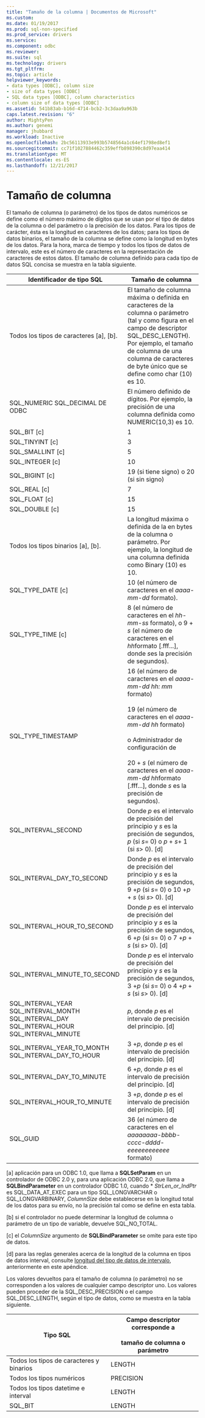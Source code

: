 ```yaml
---
title: "Tamaño de la columna | Documentos de Microsoft"
ms.custom: 
ms.date: 01/19/2017
ms.prod: sql-non-specified
ms.prod_service: drivers
ms.service: 
ms.component: odbc
ms.reviewer: 
ms.suite: sql
ms.technology: drivers
ms.tgt_pltfrm: 
ms.topic: article
helpviewer_keywords:
- data types [ODBC], column size
- size of data types [ODBC]
- SQL data types [ODBC], column characteristics
- column size of data types [ODBC]
ms.assetid: 541b83ab-b16d-4714-bcb2-3c3daa9a963b
caps.latest.revision: "6"
author: MightyPen
ms.author: genemi
manager: jhubbard
ms.workload: Inactive
ms.openlocfilehash: 2bc56113933e993b5748564a1c64ef1798ed8ef1
ms.sourcegitcommit: cc71f1027884462c359effb898390c8d97eaa414
ms.translationtype: MT
ms.contentlocale: es-ES
ms.lasthandoff: 12/21/2017
---
```

# <a name="column-size"></a>Tamaño de columna
El tamaño de columna (o parámetro) de los tipos de datos numéricos se define como el número máximo de dígitos que se usan por el tipo de datos de la columna o del parámetro o la precisión de los datos. Para los tipos de carácter, ésta es la longitud en caracteres de los datos; para los tipos de datos binarios, el tamaño de la columna se define como la longitud en bytes de los datos. Para la hora, marca de tiempo y todos los tipos de datos de intervalo, este es el número de caracteres en la representación de caracteres de estos datos. El tamaño de columna definido para cada tipo de datos SQL concisa se muestra en la tabla siguiente.  
  
|Identificador de tipo SQL|Tamaño de columna|  
|-------------------------|-----------------|  
|Todos los tipos de caracteres [a], [b].|El tamaño de columna máxima o definida en caracteres de la columna o parámetro (tal y como figura en el campo de descriptor SQL_DESC_LENGTH). Por ejemplo, el tamaño de columna de una columna de caracteres de byte único que se define como char (10) es 10.|  
|SQL_NUMERIC SQL_DECIMAL DE ODBC|El número definido de dígitos. Por ejemplo, la precisión de una columna definida como NUMERIC(10,3) es 10.|  
|SQL_BIT [c]|1|  
|SQL_TINYINT [c]|3|  
|SQL_SMALLINT [c]|5|  
|SQL_INTEGER [c]|10|  
|SQL_BIGINT [c]|19 (si tiene signo) o 20 (si sin signo)|  
|SQL_REAL [c]|7|  
|SQL_FLOAT [c]|15|  
|SQL_DOUBLE [c]|15|  
|Todos los tipos binarios [a], [b].|La longitud máxima o definida de la en bytes de la columna o parámetro. Por ejemplo, la longitud de una columna definida como Binary (10) es 10.|  
|SQL_TYPE_DATE [c]|10 (el número de caracteres en el *aaaa-mm-dd* formato).|  
|SQL_TYPE_TIME [c]|8 (el número de caracteres en el *hh-mm-ss* formato), o 9 + *s* (el número de caracteres en el *hh*formato [.fff...], donde *s*es la precisión de segundos).|  
|SQL_TYPE_TIMESTAMP|16 (el número de caracteres en el *aaaa-mm-dd hh: mm* formato)<br /><br /> 19 (el número de caracteres en el *aaaa-mm-dd* *hh* formato)<br /><br /> o Administrador de configuración de<br /><br /> 20 + *s* (el número de caracteres en el *aaaa-mm-dd hh*formato [.fff...], donde *s* es la precisión de segundos).|  
|SQL_INTERVAL_SECOND|Donde *p* es el intervalo de precisión del principio y *s* es la precisión de segundos, *p* (si *s*= 0) o *p* + *s*+ 1 (si *s*> 0). [d]|  
|SQL_INTERVAL_DAY_TO_SECOND|Donde *p* es el intervalo de precisión del principio y *s* es la precisión de segundos, 9 +*p* (si *s*= 0) o 10 +*p* + *s* (si *s*> 0). [d]|  
|SQL_INTERVAL_HOUR_TO_SECOND|Donde *p* es el intervalo de precisión del principio y *s* es la precisión de segundos, 6 +*p* (si *s*= 0) o 7 +*p* + *s* (si *s*> 0). [d]|  
|SQL_INTERVAL_MINUTE_TO_SECOND|Donde *p* es el intervalo de precisión del principio y *s* es la precisión de segundos, 3 +*p* (si *s*= 0) o 4 +*p* + *s* (si *s*> 0). [d]|  
|SQL_INTERVAL_YEAR SQL_INTERVAL_MONTH SQL_INTERVAL_DAY SQL_INTERVAL_HOUR SQL_INTERVAL_MINUTE|*p*, donde *p* es el intervalo de precisión del principio. [d]|  
|SQL_INTERVAL_YEAR_TO_MONTH SQL_INTERVAL_DAY_TO_HOUR|3 +*p*, donde *p* es el intervalo de precisión del principio. [d]|  
|SQL_INTERVAL_DAY_TO_MINUTE|6 +*p*, donde *p* es el intervalo de precisión del principio. [d]|  
|SQL_INTERVAL_HOUR_TO_MINUTE|3 +*p*, donde *p* es el intervalo de precisión del principio. [d]|  
|SQL_GUID|36 (el número de caracteres en el *aaaaaaaa-bbbb-cccc-dddd-eeeeeeeeeeee* formato)|  
  
 [a] aplicación para un ODBC 1.0, que llama a **SQLSetParam** en un controlador de ODBC 2.0 y, para una aplicación ODBC 2.0, que llama a **SQLBindParameter** en un controlador ODBC 1.0, cuando \*  *StrLen_or_IndPtr* es SQL_DATA_AT_EXEC para un tipo SQL_LONGVARCHAR o SQL_LONGVARBINARY, *ColumnSize* debe establecerse en la longitud total de los datos para su envío, no la precisión tal como se define en esta tabla.  
  
 [b] si el controlador no puede determinar la longitud de columna o parámetro de un tipo de variable, devuelve SQL_NO_TOTAL.  
  
 [c] el *ColumnSize* argumento de **SQLBindParameter** se omite para este tipo de datos.  
  
 [d] para las reglas generales acerca de la longitud de la columna en tipos de datos interval, consulte [longitud del tipo de datos de intervalo](../../../odbc/reference/appendixes/interval-data-type-length.md), anteriormente en este apéndice.  
  
 Los valores devueltos para el tamaño de columna (o parámetro) no se corresponden a los valores de cualquier campo descriptor uno. Los valores pueden proceder de la SQL_DESC_PRECISION o el campo SQL_DESC_LENGTH, según el tipo de datos, como se muestra en la tabla siguiente.  
  
|Tipo SQL|Campo descriptor corresponde a<br /><br /> tamaño de columna o parámetro|  
|--------------|--------------------------------------------------------------------|  
|Todos los tipos de caracteres y binarios|LENGTH|  
|Todos los tipos numéricos|PRECISION|  
|Todos los tipos datetime e interval|LENGTH|  
|SQL_BIT|LENGTH|
